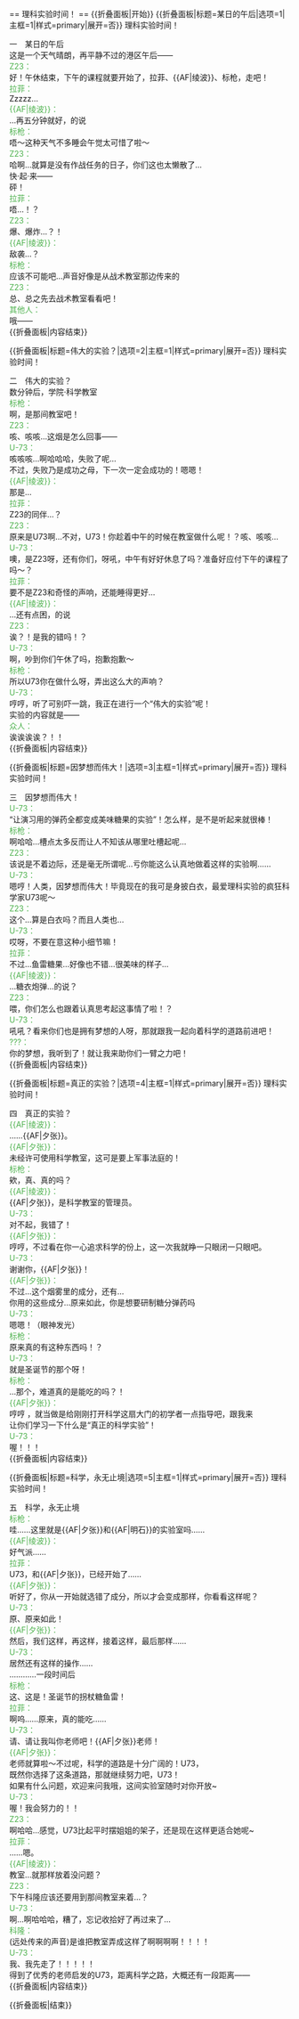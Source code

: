 == 理科实验时间！ ==
{{折叠面板|开始}}
{{折叠面板|标题=某日的午后|选项=1|主框=1|样式=primary|展开=否}}
理科实验时间！

一　某日的午后<br>
这是一个天气晴朗，再平静不过的港区午后——<br>
<span style="color:#4eb24e;">Z23：</span><br>
好！午休结束，下午的课程就要开始了，拉菲、{{AF|绫波}}、标枪，走吧！<br>
<span style="color:#4eb24e;">拉菲：</span><br>
Zzzzz…<br>
<span style="color:#4eb24e;">{{AF|绫波}}：</span><br>
…再五分钟就好，的说<br>
<span style="color:#4eb24e;">标枪：</span><br>
唔～这种天气不多睡会午觉太可惜了啦～<br>
<span style="color:#4eb24e;">Z23：</span><br>
哈啊…就算是没有作战任务的日子，你们这也太懒散了…<br>
快·起·来——<br>
砰！<br>
<span style="color:#4eb24e;">拉菲：</span><br>
唔…！？<br>
<span style="color:#4eb24e;">Z23：</span><br>
爆、爆炸…？！<br>
<span style="color:#4eb24e;">{{AF|绫波}}：</span><br>
敌袭…？<br>
<span style="color:#4eb24e;">标枪：</span><br>
应该不可能吧…声音好像是从战术教室那边传来的<br>
<span style="color:#4eb24e;">Z23：</span><br>
总、总之先去战术教室看看吧！<br>
<span style="color:#4eb24e;">其他人：</span><br>
哦——<br>
{{折叠面板|内容结束}}

{{折叠面板|标题=伟大的实验？|选项=2|主框=1|样式=primary|展开=否}}
理科实验时间！

二　伟大的实验？<br>
数分钟后，学院·科学教室<br>
<span style="color:#4eb24e;">标枪：</span><br>
啊，是那间教室吧！<br>
<span style="color:#4eb24e;">Z23：</span><br>
咳、咳咳…这烟是怎么回事——<br>
<span style="color:#4eb24e;">U-73：</span><br>
咳咳咳…啊哈哈哈，失败了呢…<br>
不过，失败乃是成功之母，下一次一定会成功的！嗯嗯！<br>
<span style="color:#4eb24e;">{{AF|绫波}}：</span><br>
那是…<br>
<span style="color:#4eb24e;">拉菲：</span><br>
Z23的同伴…？<br>
<span style="color:#4eb24e;">Z23：</span><br>
原来是U73啊…不对，U73！你趁着中午的时候在教室做什么呢！？咳、咳咳…<br>
<span style="color:#4eb24e;">U-73：</span><br>
噢，是Z23呀，还有你们，呀吼，中午有好好休息了吗？准备好应付下午的课程了吗～？<br>
<span style="color:#4eb24e;">拉菲：</span><br>
要不是Z23和奇怪的声响，还能睡得更好…<br>
<span style="color:#4eb24e;">{{AF|绫波}}：</span><br>
…还有点困，的说<br>
<span style="color:#4eb24e;">Z23：</span><br>
诶？！是我的错吗！？<br>
<span style="color:#4eb24e;">U-73：</span><br>
啊，吵到你们午休了吗，抱歉抱歉～<br>
<span style="color:#4eb24e;">标枪：</span><br>
所以U73你在做什么呀，弄出这么大的声响？<br>
<span style="color:#4eb24e;">U-73：</span><br>
哼哼，听了可别吓一跳，我正在进行一个“伟大的实验”呢！<br>
实验的内容就是——<br>
<span style="color:#4eb24e;">众人：</span><br>
诶诶诶诶？！！<br>
{{折叠面板|内容结束}}

{{折叠面板|标题=因梦想而伟大！|选项=3|主框=1|样式=primary|展开=否}}
理科实验时间！

三　因梦想而伟大！<br>
<span style="color:#4eb24e;">U-73：</span><br>
“让演习用的弹药全都变成美味糖果的实验”！怎么样，是不是听起来就很棒！<br>
<span style="color:#4eb24e;">标枪：</span><br>
啊哈哈…槽点太多反而让人不知该从哪里吐槽起呢…<br>
<span style="color:#4eb24e;">Z23：</span><br>
该说是不着边际，还是毫无所谓呢…亏你能这么认真地做着这样的实验啊……<br>
<span style="color:#4eb24e;">U-73：</span><br>
嗯哼！人类，因梦想而伟大！毕竟现在的我可是身披白衣，最爱理科实验的疯狂科学家U73呢～<br>
<span style="color:#4eb24e;">Z23：</span><br>
这个…算是白衣吗？而且人类也…<br>
<span style="color:#4eb24e;">U-73：</span><br>
哎呀，不要在意这种小细节嘛！<br>
<span style="color:#4eb24e;">拉菲：</span><br>
不过…鱼雷糖果…好像也不错…很美味的样子…<br>
<span style="color:#4eb24e;">{{AF|绫波}}：</span><br>
…糖衣炮弹…的说？<br>
<span style="color:#4eb24e;">Z23：</span><br>
喂，你们怎么也跟着认真思考起这事情了啦！？<br>
<span style="color:#4eb24e;">U-73：</span><br>
吼吼？看来你们也是拥有梦想的人呀，那就跟我一起向着科学的道路前进吧！<br>
<span style="color:#4eb24e;">???：</span><br>
你的梦想，我听到了！就让我来助你们一臂之力吧！<br>
{{折叠面板|内容结束}}

{{折叠面板|标题=真正的实验？|选项=4|主框=1|样式=primary|展开=否}}
理科实验时间！

四　真正的实验？<br>
<span style="color:#4eb24e;">{{AF|绫波}}：</span><br>
……{{AF|夕张}}。<br>
<span style="color:#4eb24e;">{{AF|夕张}}：</span><br>
未经许可使用科学教室，这可是要上军事法庭的！<br>
<span style="color:#4eb24e;">标枪：</span><br>
欸，真、真的吗？<br>
<span style="color:#4eb24e;">{{AF|绫波}}：</span><br>
{{AF|夕张}}，是科学教室的管理员。<br>
<span style="color:#4eb24e;">U-73：</span><br>
对不起，我错了！<br>
<span style="color:#4eb24e;">{{AF|夕张}}：</span><br>
哼哼，不过看在你一心追求科学的份上，这一次我就睁一只眼闭一只眼吧。<br>
<span style="color:#4eb24e;">U-73：</span><br>
谢谢你，{{AF|夕张}}！<br>
<span style="color:#4eb24e;">{{AF|夕张}}：</span><br>
不过…这个烟雾里的成分，还有…<br>
你用的这些成分…原来如此，你是想要研制糖分弹药吗<br>
<span style="color:#4eb24e;">U-73：</span><br>
嗯嗯！（眼神发光）<br>
<span style="color:#4eb24e;">标枪：</span><br>
原来真的有这种东西吗！？<br>
<span style="color:#4eb24e;">U-73：</span><br>
就是圣诞节的那个呀！<br>
<span style="color:#4eb24e;">标枪：</span><br>
…那个，难道真的是能吃的吗？！<br>
<span style="color:#4eb24e;">{{AF|夕张}}：</span><br>
哼哼 ，就当做是给刚刚打开科学这扇大门的初学者一点指导吧，跟我来<br>
让你们学习一下什么是“真正的科学实验”！<br>
<span style="color:#4eb24e;">U-73：</span><br>
喔！！！<br>
{{折叠面板|内容结束}}

{{折叠面板|标题=科学，永无止境|选项=5|主框=1|样式=primary|展开=否}}
理科实验时间！

五　科学，永无止境<br>
<span style="color:#4eb24e;">标枪：</span><br>
哇……这里就是{{AF|夕张}}和{{AF|明石}}的实验室吗……<br>
<span style="color:#4eb24e;">{{AF|绫波}}：</span><br>
好气派……<br>
<span style="color:#4eb24e;">拉菲：</span><br>
U73，和{{AF|夕张}}，已经开始了……<br>
<span style="color:#4eb24e;">{{AF|夕张}}：</span><br>
听好了，你从一开始就选错了成分，所以才会变成那样，你看看这样呢？<br>
<span style="color:#4eb24e;">U-73：</span><br>
原、原来如此！<br>
<span style="color:#4eb24e;">{{AF|夕张}}：</span><br>
然后，我们这样，再这样，接着这样，最后那样……<br>
<span style="color:#4eb24e;">U-73：</span><br>
居然还有这样的操作……<br>
…………一段时间后<br>
<span style="color:#4eb24e;">标枪：</span><br>
这、这是！圣诞节的拐杖糖鱼雷！<br>
<span style="color:#4eb24e;">拉菲：</span><br>
啊呜……原来，真的能吃……<br>
<span style="color:#4eb24e;">U-73：</span><br>
请、请让我叫你老师吧！{{AF|夕张}}老师！<br>
<span style="color:#4eb24e;">{{AF|夕张}}：</span><br>
老师就算啦～不过呢，科学的道路是十分广阔的！U73，<br>
既然你选择了这条道路，那就继续努力吧，U73！<br>
如果有什么问题，欢迎来问我哦，这间实验室随时对你开放~<br>
<span style="color:#4eb24e;">U-73：</span><br>
喔！我会努力的！！<br>
<span style="color:#4eb24e;">Z23：</span><br>
啊哈哈…感觉，U73比起平时摆姐姐的架子，还是现在这样更适合她呢~<br>
<span style="color:#4eb24e;">拉菲：</span><br>
……嗯。<br>
<span style="color:#4eb24e;">{{AF|绫波}}：</span><br>
教室…就那样放着没问题？<br>
<span style="color:#4eb24e;">Z23：</span><br>
下午科隆应该还要用到那间教室来着…？<br>
<span style="color:#4eb24e;">U-73：</span><br>
啊…啊哈哈哈，糟了，忘记收拾好了再过来了…<br>
<span style="color:#4eb24e;">科隆：</span><br>
(远处传来的声音)是谁把教室弄成这样了啊啊啊啊！！！！<br>
<span style="color:#4eb24e;">U-73：</span><br>
我、我先走了！！！！！<br>
得到了优秀的老师启发的U73，距离科学之路，大概还有一段距离——<br>
{{折叠面板|内容结束}}

{{折叠面板|结束}}